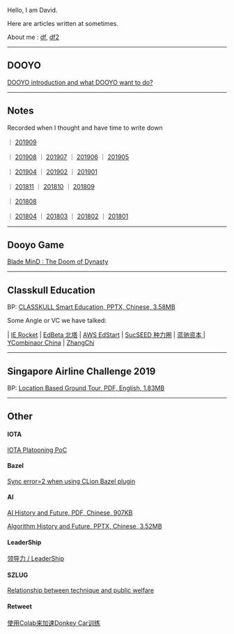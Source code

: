 
Hello, I am David.

Here are articles written at sometimes.

About me : [df]( /dooyo/df ), [df2]( /dooyo/df2 )



---
## DOOYO

[DOOYO introduction and what DOOYO want to do?]( /dooyo/dooyo_intro_4_csme )


---
## Notes

Recorded when I thought and have time to write down

｜ [201909]( /idea/201909 ) 

｜ [201908]( /idea/201908 ) ｜ [201907]( /idea/201907 ) ｜ [201906]( /idea/201906 ) ｜ [201905]( /idea/201905 ) 

｜ [201904]( /idea/201904 ) ｜ [201902]( /idea/201902 ) ｜ [201901]( /idea/201901 ) 

｜ [201811]( /idea/201811 ) ｜ [201810]( /idea/201810 ) ｜ [201809]( /idea/201809 ) 

｜ [201808]( /idea/201808 ) 

｜ [201804]( /idea/201804 ) ｜ [201803]( /idea/201803 ) ｜ [201802]( /idea/201802 ) ｜ [201801]( /idea/201801 )


---
## Dooyo Game

[Blade MinD : The Doom of Dynasty]( /cike/readme_en )


---
## Classkull Education

BP: [CLASSKULL Smart Education, PPTX, Chinese, 3.58MB]( /classkull/CLASSKULL智慧教育(BP).df.20190728.1638.pptx )

Some Angle or VC we have talked: 

| [IE Rocket]( /classkull/ierockets )
| [EdBeta 北塔]( /classkull/edbeta )
| [AWS EdStart]( /classkull/awsedstart )
| [SucSEED 种力圈]( /classkull/sucseed )
| [蓝驰资本 ]( /classkull/brv )
| [YCombinaor China]( /classkull/ycombinator )
| [ZhangChi]( /classkull/zhangchi )


---
## Singapore Airline Challenge 2019

BP: [Location Based Ground Tour, PDF, English, 1.83MB]( /saac2019/SingaporeAirlineAppChallenge2019_RoaringWhale_201908101858.pdf )


---
## Other

#### IOTA

[IOTA Platooning PoC]( /other/iota_based_platooning )
 

#### Bazel

[Sync error=2 when using CLion Bazel plugin]( /tech/clion_bazel_plugin )
 
 
#### AI

[AI History and Future, PDF, Chinese, 907KB]( /tech/AI_History_and_Future.df.20190517.1307.pdf )

[Algorithm History and Future, PPTX, Chinese, 3.52MB]( /tech/Algorithm_History_and_Future.df.df.20190710.1834.pptx )


#### LeaderShip

[领导力 / LeaderShip]( /dooyo/leadership )


#### SZLUG 

[Relationship between technique and public welfare](/other/szlug_talk_with_xiaoban_20190224)


#### Retweet

[使用Colab来加速Donkey Car训练]( http://kevingor.com/2019/08/use_colab_gpu_to_train_donkeycar/ )




